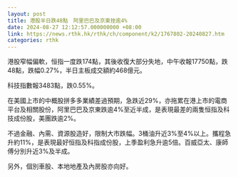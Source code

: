 ```yaml
---
layout: post
title: 港股半日跌48點　阿里巴巴及京東挫逾4%
date: 2024-08-27 12:12:57.000000000 +08:00
link: https://news.rthk.hk/rthk/ch/component/k2/1767802-20240827.htm
categories: rthk
---
```


港股窄幅偏軟，恒指一度跌174點，其後收復大部分失地，中午收報17750點，跌48點，跌幅0.27%，半日主板成交額約468億元。

科技指數報3483點，跌0.55%。

在美國上市的中概股拼多多業績差過預期，急跌近29%，亦拖累在港上市的電商平台及相關股份，阿里巴巴及京東跌逾4%至近半成，是表現最差的兩隻恒指及科技成份股，美團跌逾2%。

不過金融、內需、資源股造好，限制大市跌幅。3桶油升近3%至4%以上。攜程急升約11%，是表現最好恒指及科指成份股，上季盈利急升逾5倍。百威亞太、康師傅分別升近3%及半成。

另外，個別車股、本地地產及內房股亦向好。
